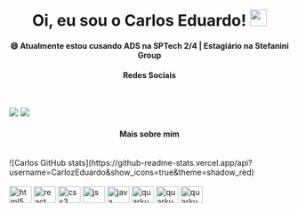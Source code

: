 <h1 align="center">
Oi, eu sou o Carlos Eduardo!
  <img src="https://media.giphy.com/media/hvRJCLFzcasrR4ia7z/giphy.gif" width="30"></h1>

<h4 align="center">😄 Atualmente estou cusando ADS na SPTech 2/4 | Estagiário na Stefanini Group</h4>

<h4 align="center"> Redes Sociais </h4> <br/>

<a align="center" href="https://www.linkedin.com/in/carlos-eduardo-181b4224a/" target="_blank"><img src="https://img.shields.io/badge/-LinkedIn-%230077B5?style=for-the-badge&logo=linkedin&logoColor=white" target="_blank"></a>
<a align="center" href="https://instagram.com/krs.jar" target="_blank"><img src="https://img.shields.io/badge/-Instagram-%23E4405F?style=for-the-badge&logo=instagram&logoColor=white" target="_blank"></a>

<h4 align="center"> Mais sobre mim </h4> <br/>

<div style="align="center"">
![Carlos GitHub stats](https://github-readme-stats.vercel.app/api?username=CarlozEduardo&show_icons=true&theme=shadow_red)
</div>
<div style="display: inline_block,  align="center""><br>
<img alt="html5" height="30" width="40" src="https://cdn.jsdelivr.net/gh/devicons/devicon@latest/icons/html5/html5-original.svg" />
<img alt="react" height="30" width="40" src="https://cdn.jsdelivr.net/gh/devicons/devicon@latest/icons/react/react-original.svg" />
<img alt="css3" height="30" width="40" src="https://cdn.jsdelivr.net/gh/devicons/devicon@latest/icons/css3/css3-original.svg" />
<img alt="js" height="30" width="40" src="https://cdn.jsdelivr.net/gh/devicons/devicon@latest/icons/javascript/javascript-original.svg" />
<img alt="java" height="30" width="40" src="https://cdn.jsdelivr.net/gh/devicons/devicon@latest/icons/java/java-original.svg" />
<img alt="quarkus" height="30" width="40" src="https://cdn.jsdelivr.net/gh/devicons/devicon@latest/icons/quarkus/quarkus-original.svg" />
<img alt="quarkus" height="30" width="40" src="https://cdn.jsdelivr.net/gh/devicons/devicon@latest/icons/postgresql/postgresql-original.svg" />
<img alt="quarkus" height="30" width="40" src="https://cdn.jsdelivr.net/gh/devicons/devicon@latest/icons/mysql/mysql-original.svg" />
</div>

